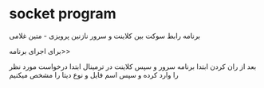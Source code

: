 # socket program
برنامه رابط سوکت بین کلاینت و سرور
نازنین پرویزی - متین غلامی

برای اجرای برنامه>>

بعد از ران کردن ابتدا برنامه سرور و سپس کلاینت در ترمینال
ابتدا درخواست مورد نظر را وارد کرده و سپس اسم فایل و نوع دیتا را مشخص میکنیم
